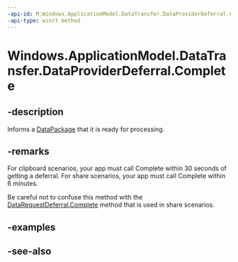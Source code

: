 ```yaml
---
-api-id: M:Windows.ApplicationModel.DataTransfer.DataProviderDeferral.Complete
-api-type: winrt method
---
```


<!-- Method syntax
public void Complete()
-->

# Windows.ApplicationModel.DataTransfer.DataProviderDeferral.Complete

## -description
Informs a [DataPackage](datapackage.md) that it is ready for processing.

## -remarks
For clipboard scenarios, your app must call Complete within 30 seconds of getting a deferral. For share scenarios, your app must call Complete within 6 minutes.

Be careful not to confuse this method with the [DataRequestDeferral.Complete](datarequestdeferral_complete_1807836922.md) method that is used in share scenarios.

## -examples

## -see-also
